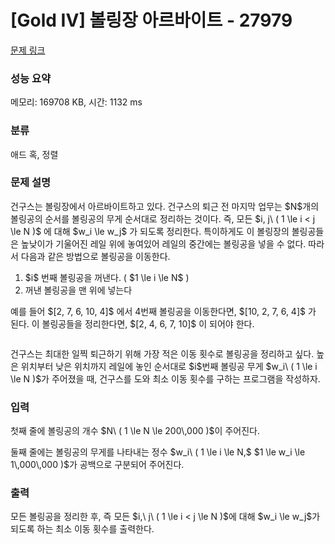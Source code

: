 # [Gold IV] 볼링장 아르바이트 - 27979 

[문제 링크](https://www.acmicpc.net/problem/27979) 

### 성능 요약

메모리: 169708 KB, 시간: 1132 ms

### 분류

애드 혹, 정렬

### 문제 설명

<p>건구스는 볼링장에서 아르바이트하고 있다. 건구스의 퇴근 전 마지막 업무는 $N$개의 볼링공의 순서를 볼링공의 무게 순서대로 정리하는 것이다. 즉, 모든 $i, j\ ( 1 \le i < j \le N )$ 에 대해 $w_i \le w_j$ 가 되도록 정리한다. 특이하게도 이 볼링장의 볼링공들은 높낮이가 기울어진 레일 위에 놓여있어 레일의 중간에는 볼링공을 넣을 수 없다. 따라서 다음과 같은 방법으로 볼링공을 이동한다.</p>

<ol>
	<li>$i$ 번째 볼링공을 꺼낸다. ( $1 \le i \le N$ )</li>
	<li>꺼낸 볼링공을 맨 위에 넣는다</li>
</ol>

<p>예를 들어 $[2, 7, 6, 10, 4]$ 에서 4번째 볼링공을 이동한다면, $[10, 2, 7, 6, 4]$ 가 된다. 이 볼링공들을 정리한다면, $[2, 4, 6, 7, 10]$ 이 되어야 한다.</p>

<p style="text-align: center;"><img alt="" src=""></p>

<p>건구스는 최대한 일찍 퇴근하기 위해 가장 적은 이동 횟수로 볼링공을 정리하고 싶다. 높은 위치부터 낮은 위치까지 레일에 놓인 순서대로 $i$번째 볼링공 무게 $w_i\ ( 1 \le i \le N )$가 주어졌을 때, 건구스를 도와 최소 이동 횟수를 구하는 프로그램을 작성하자.</p>

### 입력 

 <p>첫째 줄에 볼링공의 개수 $N\ ( 1 \le N \le 200\,000 )$이 주어진다.</p>

<p>둘째 줄에는 볼링공의 무게를 나타내는 정수 $w_i\ ( 1 \le i \le N,$ $1 \le w_i \le 1\,000\,000 )$가 공백으로 구분되어 주어진다.</p>

### 출력 

 <p>모든 볼링공을 정리한 후, 즉 모든 $i,\ j\ ( 1 \le i < j \le N )$에 대해 $w_i \le w_j$가 되도록 하는 최소 이동 횟수를 출력한다.</p>

